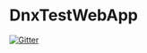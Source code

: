 # DnxTestWebApp

[![Gitter](https://badges.gitter.im/litichevskiydv/DnxTestWebApp.svg)](https://gitter.im/litichevskiydv/DnxTestWebApp?utm_source=badge&utm_medium=badge&utm_campaign=pr-badge&utm_content=badge)